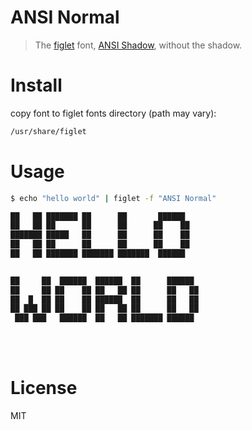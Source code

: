 # ANSI Normal

> The [figlet](http://www.figlet.org/) font, [ANSI Shadow](https://github.com/xero/figlet-fonts/blob/master/ANSI%20Shadow.flf), without the shadow.

# Install

copy font to figlet fonts directory (path may vary):

```bash
/usr/share/figlet
```

# Usage

```bash
$ echo "hello world" | figlet -f "ANSI Normal"

██   ██ ███████ ██      ██       ██████ 
██   ██ ██      ██      ██      ██    ██ 
███████ █████   ██      ██      ██    ██ 
██   ██ ██      ██      ██      ██    ██ 
██   ██ ███████ ███████ ███████  ██████  
                                        

██     ██  ██████  ██████  ██      ██████ 
██     ██ ██    ██ ██   ██ ██      ██   ██ 
██  █  ██ ██    ██ ██████  ██      ██   ██ 
██ ███ ██ ██    ██ ██   ██ ██      ██   ██ 
 ███ ███   ██████  ██   ██ ███████ ██████  
```
                                          

# License

MIT